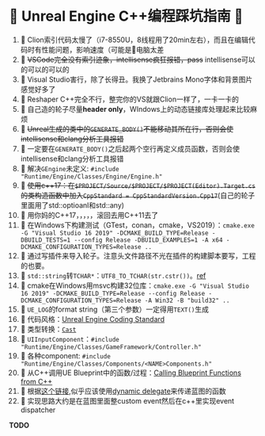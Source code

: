 # 💩 Unreal Engine C++编程踩坑指南 💩 

1. 💩 Clion索引代码太慢了（i7-8550U，8线程用了20min左右），而且在编辑代码时有性能问题，影响速度（可能是👴电脑太差
2. 💩 ~~VSCode完全没有索引迹象，intellisense疯狂报错，pass~~ intellisense可以的可以的可以的
3. 💩 Visual Studio害行，除了长得丑。我换了Jetbrains Mono字体和背景图片感觉好多了
4. 💩 Reshaper C++完全不行，整完你的VS就跟Clion一样了，一卡一卡的
5. 💩 自己造的轮子尽量**header only**，WIndows上的动态链接库处理起来比较麻烦
6. 💩 ~~Unreal生成的类中的`GENERATE_BODY()`不能移动其所在行，否则会使intellisense和clang分析工具报错~~
7. 💩 一定要在`GENERATE_BODY()`之后起两个空行再定义成员函数，否则会使intellisense和clang分析工具报错
8. 💩 解决`GEngine`未定义: `#include "Runtime/Engine/Classes/Engine/Engine.h"`
9. 💩 ~~使用c++17：在`$PROJECT/Source/$PROJECT/$PROJECT(Editor).Target.cs`的类构造函数中加入`CppStandard = CppStandardVersion.Cpp17`~~(自己的轮子里面用了std::optioanl和std::any)
10. 💩 用你妈的C++17，，，，，滚回去用C++11去了
11. 💩 在Windows下构建测试（GTest，conan，cmake，VS2019）：`cmake.exe -G "Visual Studio 16 2019" -DCMAKE_BUILD_TYPE=Release -DBUILD_TESTS=1 --config Release -DBUILD_EXAMPLES=1 -A x64 -DCMAKE_CONFIGURATION_TYPES=Release ..`
12. 💩 通过写插件来导入轮子。注意头文件路径不光在插件的构建脚本要写，工程的也要。
13. 💩 `std::string`转`TCHAR*`：`UTF8_TO_TCHAR(str.cstr())`。[ref](https://docs.unrealengine.com/en-US/Programming/UnrealArchitecture/StringHandling/CharacterEncoding/index.html)
14. 💩 cmake在Windows用msvc构建32位库：`cmake.exe -G "Visual Studio 16 2019" -DCMAKE_BUILD_TYPE=Release --config Release -DCMAKE_CONFIGURATION_TYPES=Release -A Win32 -B "build32" ..`
15. 💩 `UE_LOG`的format string（第三个参数）一定得用`TEXT()`生成
16. 💩 代码风格：[Unreal Engine Coding Standard](https://docs.unrealengine.com/en-US/Programming/Development/CodingStandard/index.html)
17. 💩 类型转换：[`Cast`](https://docs.unrealengine.com/en-US/API/Runtime/CoreUObject/Templates/Cast/index.html)
18. 💩 `UIInputComponent`：`#include "Runtime/Engine/Classes/GameFramework/Controller.h"`
19. 💩 各种component: `#include "Runtime/Engine/Classes/Components/<NAME>Components.h"`
20. 💩 从C++调用UE Blueprint中的函数/过程：[Calling Blueprint Functions from C++](https://www.orfeasel.com/calling-blueprint-functions-from-c/)
21. 💩 根据[这个链接](https://forums.unrealengine.com/development-discussion/blueprint-visual-scripting/54713-using-delegates-as-function-parameters),似乎应该使用[dynamic delegate](https://docs.unrealengine.com/en-US/Programming/UnrealArchitecture/Delegates/Dynamic/index.html)来传递蓝图的函数
22. 💩 实现思路大约是在蓝图里面整custom event然后在c++里实现event dispatcher

**TODO**